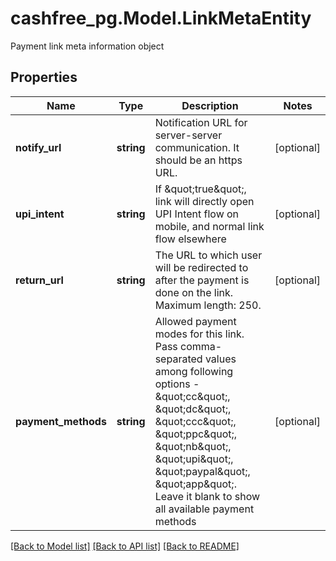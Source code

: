 # cashfree_pg.Model.LinkMetaEntity
Payment link meta information object

## Properties

Name | Type | Description | Notes
------------ | ------------- | ------------- | -------------
**notify_url** | **string** | Notification URL for server-server communication. It should be an https URL. | [optional] 
**upi_intent** | **string** | If \&quot;true\&quot;, link will directly open UPI Intent flow on mobile, and normal link flow elsewhere | [optional] 
**return_url** | **string** | The URL to which user will be redirected to after the payment is done on the link. Maximum length: 250. | [optional] 
**payment_methods** | **string** | Allowed payment modes for this link. Pass comma-separated values among following options - \&quot;cc\&quot;, \&quot;dc\&quot;, \&quot;ccc\&quot;, \&quot;ppc\&quot;, \&quot;nb\&quot;, \&quot;upi\&quot;, \&quot;paypal\&quot;, \&quot;app\&quot;. Leave it blank to show all available payment methods | [optional] 

[[Back to Model list]](../README.md#documentation-for-models) [[Back to API list]](../README.md#documentation-for-api-endpoints) [[Back to README]](../README.md)

